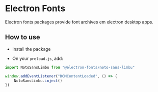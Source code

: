 # Electron Fonts

Electron fonts packages provide font archives em electron desktop apps.

## How to use

* Install the package

* On your `preload.js`, add:

```ts
import NotoSansLimbu from "@electron-fonts/noto-sans-limbu"

window.addEventListener("DOMContentLoaded", () => {
    NotoSansLimbu.inject()
})
```